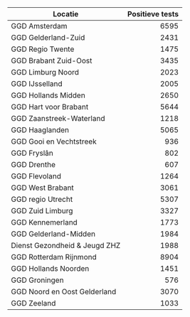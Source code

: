 | Locatie | Positieve tests |
|---------|----------------:|
| GGD Amsterdam                            |  6595 |
| GGD Gelderland-Zuid                      |  2431 |
| GGD Regio Twente                         |  1475 |
| GGD Brabant Zuid-Oost                    |  3435 |
| GGD Limburg Noord                        |  2023 |
| GGD IJsselland                           |  2005 |
| GGD Hollands Midden                      |  2650 |
| GGD Hart voor Brabant                    |  5644 |
| GGD Zaanstreek-Waterland                 |  1218 |
| GGD Haaglanden                           |  5065 |
| GGD Gooi en Vechtstreek                  |   936 |
| GGD Fryslân                              |   802 |
| GGD Drenthe                              |   607 |
| GGD Flevoland                            |  1264 |
| GGD West Brabant                         |  3061 |
| GGD regio Utrecht                        |  5307 |
| GGD Zuid Limburg                         |  3327 |
| GGD Kennemerland                         |  1773 |
| GGD Gelderland-Midden                    |  1984 |
| Dienst Gezondheid & Jeugd ZHZ            |  1988 |
| GGD Rotterdam Rijnmond                   |  8904 |
| GGD Hollands Noorden                     |  1451 |
| GGD Groningen                            |   576 |
| GGD Noord en Oost Gelderland             |  3070 |
| GGD Zeeland                              |  1033 |
